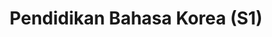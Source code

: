 ---
title: "Pendidikan Bahasa Korea (S1)"
menu:
  - id: "profil"
    label: "Tentang Prodi"
  - id: "akreditasi"
    label: "Akreditasi"
  - id: "kurikulum"
    label: "Kurikulum"
    external: "https://kurikulum.upi.edu/struktur/prodi/C115"
  - id: "dosen"
    label: "Dosen"  
  - id: "struktur-organisasi"
    label: "Struktur Organisasi"
  - id: "fasilitas"
    label: "Fasilitas"
  - id: "kerja-sama"
    label: "Kerja Sama"
  - id: "penelitian"
    label: "Penelitian"  
  - id: "jurnal"
    label: "Jurnal"  
    external: "https://ejournal.upi.edu/index.php/JoKAL/index"
  - id: "pmb"
    label: "PMB / Pendaftaran"
    external: "https://pmb.upi.edu/"
sections:
  profil:
    title: "Tentang Pendidikan Bahasa Korea S1"
    content: |
            <section class="bg-white dark:bg-gray-900 pt-10 md:pt-10 pb-12 md:pb-24 px-0">
            <div class="max-w-6xl mx-auto px-4">
            <h2 class="text-xl font-semibold text-purple-800 dark:text-purple-300 mb-2">Sejarah</h2><br>

            <!-- Timeline sejarah -->
            <div class="relative border-l-2 border-purple-300 dark:border-purple-600 pl-14 space-y-10 mb-6">
            <div class="relative">
              <div class="absolute w-4 h-4 bg-purple-600 rounded-full -left-6 top-1.5"></div>
              <h3 class="text-base font-semibold text-purple-800 dark:text-purple-300">2007 – Kursus Bahasa Korea Dimulai</h3>
              <p class="text-gray-700 dark:text-gray-300 mt-1">Balai Bahasa UPI menyelenggarakan kursus Bahasa Korea pertama kali dan terus berjalan hingga saat ini.</p>
            </div>
            <div class="relative">
              <div class="absolute w-4 h-4 bg-purple-600 rounded-full -left-6 top-1.5"></div>
              <h3 class="text-base font-semibold text-purple-800 dark:text-purple-300">2015 – Prodi Diresmikan</h3>
              <p class="text-gray-700 dark:text-gray-300 mt-1">Berdasarkan SK Rektor UPI Nomor 5181/UN40/HK/2015 tanggal 5 Agustus 2015, Prodi Pendidikan Bahasa Korea resmi dibuka di bawah naungan FPBS UPI.</p>
            </div>
            <div class="relative">
              <div class="absolute w-4 h-4 bg-purple-600 rounded-full -left-6 top-1.5"></div>
              <h3 class="text-base font-semibold text-purple-800 dark:text-purple-300">2015 – Angkatan Pertama</h3>
              <p class="text-gray-700 dark:text-gray-300 mt-1">Sebanyak 53 mahasiswa diterima sebagai angkatan pertama Prodi Pendidikan Bahasa Korea.</p>
            </div>
            <div class="relative">
              <div class="absolute w-4 h-4 bg-purple-600 rounded-full -left-6 top-1.5"></div>
              <h3 class="text-base font-semibold text-purple-800 dark:text-purple-300">2018 – Pengajuan Akreditasi BAN-PT</h3>
              <p class="text-gray-700 dark:text-gray-300 mt-1">Prodi mengajukan akreditasi nasional ke BAN-PT sebagai langkah pengakuan mutu akademik secara formal.</p>
            </div>
            <div class="relative">
              <div class="absolute w-4 h-4 bg-purple-600 rounded-full -left-6 top-1.5"></div>
              <h3 class="text-base font-semibold text-purple-800 dark:text-purple-300">2019 – Peringkat B dari BAN-PT</h3>
              <p class="text-gray-700 dark:text-gray-300 mt-1">Prodi memperoleh peringkat B berdasarkan SK BAN-PT No. 4598/SK/BAN-PT/Akred/S/X/2019.</p>
            </div>
            <div class="relative">
              <div class="absolute w-4 h-4 bg-purple-600 rounded-full -left-6 top-1.5"></div>
              <h3 class="text-base font-semibold text-purple-800 dark:text-purple-300">2024 – Akreditasi Unggul LAMDIK</h3>
              <p class="text-gray-700 dark:text-gray-300 mt-1">Prodi memperoleh akreditasi <strong>Unggul</strong> dari LAMDIK berdasarkan SK No. 845/SK/LAMDIK/Ak/S/VIII/2024.</p>
            </div>
            </div>

                <!-- Keterangan tambahan -->
                <p class="text-gray-700 dark:text-gray-300 mb-6">Sejak awal berdiri, jumlah peminat Program Studi Pendidikan Bahasa Korea terus meningkat, dari 220 orang hingga mencapai 1.859 orang pada tahun 2022, dengan kuota penerimaan mahasiswa baru sebanyak 80 orang setiap tahunnya. Hingga kini, Prodi telah meluluskan sekitar 180 alumni yang tersebar di berbagai sektor pekerjaan, seperti pendidikan, penerjemahan, industri manufaktur, sekretariat, dan lainnya; beberapa di antaranya juga melanjutkan studi magister di universitas ternama di dalam dan luar negeri. Prodi juga aktif menjalin kerja sama dengan berbagai lembaga nasional seperti AJARI, PELBAKORI, APSKI, King Sejong Institute, dan KCCI, serta institusi luar negeri seperti KOICA, Korea Foundation, AKS, Soonchun Hyang University, Sookmyung Women’s University, dan Jeju National University.</p>

                <!-- Visi -->
                <h2 class="text-xl font-semibold text-purple-800 dark:text-purple-300 mb-2">Visi</h2>
                <p class="text-gray-700 dark:text-gray-300 mb-6">Menjadi pelopor program studi pelaksana pendidikan yang unggul di bidang pendidikan bahasa dan kebudayaan Korea dengan sistem manajemen mutu berstandar internasional periode 2021–2025.</p>

                <!-- Misi -->
                <h2 class="text-xl font-semibold text-purple-800 dark:text-purple-300 mb-2">Misi</h2>
                <ol class="list-decimal pl-6 text-gray-700 dark:text-gray-300 mb-6 space-y-2">
                  <li>Menyelenggarakan pendidikan yang berfokus pada ilmu pendidikan bahasa dan kebudayaan Korea dengan sistem manajemen mutu berstandar internasional.</li>
                  <li>Melaksanakan penelitian unggul dalam bidang ilmu pendidikan bahasa dan kebudayaan Korea yang layak publikasi pada jurnal terindeks dan/atau bereputasi.</li>
                  <li>Mengembangkan, menerapkan, dan memanfaatkan ilmu dalam bidang pendidikan bahasa dan kebudayaan Korea melalui pengabdian kepada masyarakat.</li>
                  <li>Meningkatkan pencitraan dan kerja sama dengan berbagai lembaga nasional dan internasional.</li>
                </ol>

                <!-- Tujuan -->
                <h2 class="text-xl font-semibold text-purple-800 dark:text-purple-300 mb-2">Tujuan</h2>
                <ol class="list-decimal pl-6 text-gray-700 dark:text-gray-300 mb-6 space-y-2">
                  <li>Terselenggaranya pendidikan yang berfokus pada ilmu pendidikan bahasa dan kebudayaan Korea dengan sistem manajemen mutu berstandar internasional.</li>
                  <li>Terlaksananya penelitian unggul dalam bidang pendidikan bahasa dan kebudayaan Korea yang layak publikasi pada jurnal terindeks dan/atau bereputasi.</li>
                  <li>Terlaksananya pengembangan dan kebudayaan Korea melalui pengabdian kepada masyarakat.</li>
                  <li>Meningkatnya citra dan kerja sama dengan berbagai lembaga nasional dan internasional.</li>
                </ol>

                <!-- Kompetensi -->
                <h2 class="text-xl font-semibold text-purple-800 dark:text-purple-300 mb-2">Kompetensi Lulusan</h2>
                <ol class="list-decimal pl-6 text-gray-700 dark:text-gray-300 mb-6 space-y-2">
                  <li>Memiliki kecakapan utama sebagai tenaga pendidik di bidang studi bahasa dan budaya Korea.</li>
                  <li>Memiliki kecakapan dalam bidang penulisan, penerjemahan, jurnalistik, kesenian, dan penelitian.</li>
                  <li>Memiliki kecakapan bahasa Korea dalam bidang pariwisata, perkantoran, bisnis, dan iptek.</li>
                </ol>

                <h2 class="text-xl font-semibold text-purple-800 dark:text-purple-300 mb-2">Kontak Prodi</h2>
                <p class="text-gray-700 dark:text-gray-300 mb-6">
                  Program Studi Pendidikan Bahasa Korea<br>
                  Fakultas Pendidikan Bahasa dan Sastra – Universitas Pendidikan Indonesia<br>
                  Jl. Dr. Setiabudhi No. 229, Gedung A FPBS UPI, Lantai 1<br>
                  Kode Pos 40154 Kota Bandung<br>
                  Telepon: 085161480508<br>
                  Email: <a href="mailto:dikkorea@upi.edu" class="text-purple-700 dark:text-purple-300 hover:underline">dikkorea@upi.edu</a><br>
                  Instagram: <a href="https://instagram.com/dikkoreaupi" class="text-purple-700 dark:text-purple-300 hover:underline">@dikkoreaupi</a>
                </p>
              </div>
            </section>
        
      
  akreditasi:
    title: "Akreditasi Pendidikan Bahasa Korea S1"
    content: |
      <section class="bg-white dark:bg-gray-900 pt-10 md:pt-10 px-4">
        <div class="max-w-6xl mx-auto">

          <!-- Toggle Nasional -->
          <details class="mb-6 border border-gray-300 dark:border-gray-700 rounded-lg overflow-hidden">
            <summary class="cursor-pointer px-4 py-3 bg-gray-100 dark:bg-gray-800 text-gray-800 dark:text-white font-medium hover:bg-gray-200 dark:hover:bg-gray-700">
              Akreditasi Nasional (LAMDIK)
            </summary>
            <div class="px-4 py-4 text-gray-700 dark:text-gray-300">
              <p class="mb-4">
                Prodi Pendidikan Bahasa Korea FPBS UPI saat ini terakreditasi <strong>UNGGUL</strong> berdasarkan SK LAMDIK Nomor 845/SK/LAMDIK/Ak/S/VIII/2024. Masa berlaku akreditasi ini dimulai sejak <strong>7 Agustus 2024</strong> hingga <strong>6 Agustus 2029</strong>. Informasi lebih lanjut dapat diakses melalui laman resmi LAMDIK berikut:
                <a href="https://lamdik.or.id" target="_blank" class="text-purple-700 hover:underline">https://lamdik.or.id</a>
              </p>
              <img src="/images/akreditasi/korea/lamdik-korea.webp" alt="Sertifikat Akreditasi LAMDIK" class="w-full rounded-lg">
            </div>
          </details>

          <!-- Toggle Internasional -->
          <details class="border border-gray-300 dark:border-gray-700 rounded-lg overflow-hidden">
            <summary class="cursor-pointer px-4 py-3 bg-gray-100 dark:bg-gray-800 text-gray-800 dark:text-white font-medium hover:bg-gray-200 dark:hover:bg-gray-700">
              Akreditasi Internasional (ACQUIN)
            </summary>
            <div class="px-4 py-4 text-gray-700 dark:text-gray-300">
              <p class="mb-4">
                Secara internasional, Prodi Pendidikan Bahasa Korea FPBS UPI telah mendapatkan akreditasi dari <strong>ACQUIN (Accreditation, Certification and Quality Assurance Institute)</strong>, lembaga akreditasi pendidikan tinggi dari Jerman. Akreditasi ini berlaku hingga <strong>30 September 2030</strong> berdasarkan sertifikat yang diterbitkan di Bayreuth pada <strong>10 Maret 2025</strong>.
              </p>
              <img src="/images/akreditasi/korea/acquin-korea.webp" alt="Sertifikat Akreditasi ACQUIN" class="w-full rounded-lg">
            </div>
          </details>

        </div>
      </section>


  fasilitas:
    title: "Fasilitas"
    content: |

      <!-- Section Fasilitas -->
      <section class="bg-white dark:bg-gray-900 pt-10 md:pt-10 px-4">
        <div class="max-w-6xl mx-auto">

          <!-- Fasilitas FPBS -->
          <details open class="mb-6 border border-gray-300 dark:border-gray-700 rounded-lg overflow-hidden">
            <summary class="bg-gray-100 dark:bg-gray-800 px-4 py-3 cursor-pointer font-semibold text-gray-800 dark:text-white">
              Fasilitas di FPBS UPI
            </summary>
            <div class="px-4 py-4 text-gray-800 dark:text-gray-300">
              <p class="mb-4">
                Daftar lengkap fasilitas khusus di lingkungan Fakultas Pendidikan Bahasa dan Sastra (FPBS) UPI tersedia melalui tautan berikut.
              </p>
              <a href="/profil/fasilitas.html" class="inline-block bg-purple-700 hover:bg-purple-800 text-white px-5 py-2 rounded-lg transition" target="_blank">
                Lihat Fasilitas FPBS
              </a>
            </div>
          </details>

          <!-- Fasilitas UPI -->
          <details class="border border-gray-300 dark:border-gray-700 rounded-lg overflow-hidden">
            <summary class="bg-gray-100 dark:bg-gray-800 px-4 py-3 cursor-pointer font-semibold text-gray-800 dark:text-white">
              Fasilitas Umum di UPI
            </summary>
            <div class="px-4 py-4 text-gray-800 dark:text-gray-300">
              <p class="mb-4">
                Selain di fakultas, UPI juga menyediakan berbagai fasilitas penunjang umum untuk sivitas akademika secara keseluruhan.
              </p>
              <a href="https://www.upi.edu/pendidikan/fasilitas" class="inline-block bg-purple-700 hover:bg-purple-800 text-white px-5 py-2 rounded-lg transition" target="_blank">
                Lihat Fasilitas UPI
              </a>
            </div>
          </details>
        </div>
      </section>      

  struktur-organisasi:
    title: "Struktur Organisasi"
    content: |
      <section class="bg-white dark:bg-gray-900 pt-10 md:pt-10 px-0">
      <div class="bg-gray-100 dark:bg-gray-800 p-4 rounded-xl overflow-x-auto">
        <div id="svg-tree" style="min-width: 1000px; height: 100%;"></div>
      </div>
        </section>
        <script>
          document.addEventListener('DOMContentLoaded', () => {
            const withDomain = (path) => {
              const baseUrl = window.location.origin;
              return path.startsWith("http") ? path : baseUrl + path;
            };

            const data = {
              id: "ketua",
              data: {
                imageURL: withDomain("/images/dosen/korea/didin.webp"),
                name: "Didin Samsudin, S.E., M.M., CHCM., CIT.",
                title: "Ketua Prodi <br> Publikasi IJE & JOKAL"
              },
              children: [
                {
                  id: "gkm",
                  data: {
                    imageURL: withDomain("/images/dosen/korea/arif.webp"),
                    name: "Arif Husein Lubis, S.Pd., M.Pd.",
                    title: "Gugus Kendali Mutu"
                  }
                },
                {
                  id: "tpk",
                  data: {
                    imageURL: withDomain("/images/dosen/korea/risa.webp"),
                    name: "Risa Triarisanti, S.Pd., M.Pd.",
                    title: "Tim Penyusun Kurikulum"
                  }
                },
                {
                  id: "dpk",
                  data: {
                    imageURL: withDomain("/images/dosen/korea/ashanti.webp"),
                    name: "Ashanti Widyana, S.Hum., M.A.",
                    title: "Dosen Pembimbing Kemahasiswaan"
                  }
                },
                {
                  id: "media",
                  data: {
                    imageURL: withDomain("/images/dosen/korea/jayanti.webp"),
                    name: "Jayanti Megasari, S.S., M.A.",
                    title: "Pengelola Website & Media Sosial"
                  }
                },
                {
                  id: "skm",
                  data: {
                    imageURL: withDomain("/images/dosen/korea/vela.webp"),
                    name: "Velayeti Nurfitriana Ansas, S.Pd., M.Pd.",
                    title: "Anggota SKM"
                  }
                },
                {
                  id: "staf",
                  data: {
                    imageURL: withDomain("/images/staf/asep.webp"),
                    name: "Asep Ahmad Suja’i, M.Pd.",
                    title: "Staf Prodi"
                  }
                }
              ]
            };

            const container = document.getElementById('svg-tree');
            setTimeout(() => {
              const tree = new ApexTree(container, {
                contentKey: "data",
                width: container.clientWidth || 1000,
                nodeWidth: 240,
                nodeHeight: 120,
                direction: "top",
                childrenSpacing: 50,
                siblingSpacing: 30,
                fontColor: "#fff",
                borderColor: "transparent",
                canvasStyle: document.documentElement.classList.contains('dark')
                  ? "background: #1f2937;"
                  : "background: #f6f6f6;",
                enableToolbar: true,
                nodeTemplate: (content) => `
                  <div style='display: flex; align-items: center; justify-content: space-between; padding: 10px; height: 100%; box-sizing: border-box; background-color: #4f46e5; border-left: 8px solid #8b5cf6;'>
                    <div style='flex-grow: 1; padding-right: 10px; text-align: left; font-family: Arial;'>
                      <div style="font-weight: bold; font-size: 14px; color: white;">${content.name}</div>
                      <div style="font-size: 12px; color: white;">${content.title}</div>
                    </div>
                    <img src='${content.imageURL}' alt='' style='width: 50px; height: 50px; border-radius: 50%; object-fit: cover;'/>
                  </div>
                `
              });
              tree.render(data);
            }, 100);

            new MutationObserver(() => {
              container.style.background = document.documentElement.classList.contains('dark')
                ? '#1f2937'
                : '#f6f6f6';
            }).observe(document.documentElement, { attributes: true, attributeFilter: ['class'] });
          });
        </script>


        <div class="max-w-6xl mx-auto px-4 pt-18">
        <h2 class="text-xl font-semibold text-purple-800 dark:text-purple-300 mb-6">Detail Personalia Struktur Organisasi</h2>
        <div class="grid grid-cols-1 sm:grid-cols-2 md:grid-cols-3 gap-6">

          <!-- 1 -->
          <div class="bg-white dark:bg-gray-800 rounded-lg shadow p-4 text-center">
            <img src="/images/dosen/korea/didin.webp" alt="Didin Samsudin" class="mx-auto w-24 h-24 object-cover rounded-full mb-3">
            <h3 class="font-semibold text-lg text-gray-900 dark:text-white">Didin Samsudin, S.E., M.M., CHCM., CIT.</h3>
            <p class="text-sm text-gray-600 dark:text-gray-300">Ketua Prodi <br>Publikasi IJE & JOKAL</p>
            <p class="text-xs text-gray-500 dark:text-gray-400 mt-1"><i class="fas fa-envelope mr-1"></i> didinsamsudin@upi.edu</p>
          </div>

          <!-- 2 -->
          <div class="bg-white dark:bg-gray-800 rounded-lg shadow p-4 text-center">
            <img src="/images/dosen/korea/arif.webp" alt="Arif Husein" class="mx-auto w-24 h-24 object-cover rounded-full mb-3">
            <h3 class="font-semibold text-lg text-gray-900 dark:text-white">Arif Husein Lubis, S.Pd., M.Pd.</h3>
            <p class="text-sm text-gray-600 dark:text-gray-300">Ketua Gugus Kendali Mutu (GKM)</p>
            <p class="text-xs text-gray-500 dark:text-gray-400 mt-1"><i class="fas fa-envelope mr-1"></i> lubis_ah@upi.edu</p>
          </div>

          <!-- 3 -->
          <div class="bg-white dark:bg-gray-800 rounded-lg shadow p-4 text-center">
            <img src="/images/dosen/korea/risa.webp" alt="Risa Triarisanti" class="mx-auto w-24 h-24 object-cover rounded-full mb-3">
            <h3 class="font-semibold text-lg text-gray-900 dark:text-white">Risa Triarisanti, S.Pd., M.Pd.</h3>
            <p class="text-sm text-gray-600 dark:text-gray-300">Ketua Tim Pengembang Kurikulum</p>
            <p class="text-xs text-gray-500 dark:text-gray-400 mt-1"><i class="fas fa-envelope mr-1"></i> risatriarisanti@upi.edu</p>
          </div>

          <!-- 4 -->
          <div class="bg-white dark:bg-gray-800 rounded-lg shadow p-4 text-center">
            <img src="/images/dosen/korea/ashanti.webp" alt="Ashanti Widyana" class="mx-auto w-24 h-24 object-cover rounded-full mb-3">
            <h3 class="font-semibold text-lg text-gray-900 dark:text-white">Ashanti Widyana, S.Hum., M.A.</h3>
            <p class="text-sm text-gray-600 dark:text-gray-300">Dosen Pembimbing Kemahasiswaan</p>
            <p class="text-xs text-gray-500 dark:text-gray-400 mt-1"><i class="fas fa-envelope mr-1"></i> ashantiwdn@upi.edu</p>
          </div>

          <!-- 5 -->
          <div class="bg-white dark:bg-gray-800 rounded-lg shadow p-4 text-center">
            <img src="/images/dosen/korea/jayanti.webp" alt="Jayanti Megasari" class="mx-auto w-24 h-24 object-cover rounded-full mb-3">
            <h3 class="font-semibold text-lg text-gray-900 dark:text-white">Jayanti Megasari, S.S., M.A.</h3>
            <p class="text-sm text-gray-600 dark:text-gray-300">Pengelola Website dan Media Sosial</p>
            <p class="text-xs text-gray-500 dark:text-gray-400 mt-1"><i class="fas fa-envelope mr-1"></i> jayanti_megasari@upi.edu</p>
          </div>

          <!-- 6 -->
          <div class="bg-white dark:bg-gray-800 rounded-lg shadow p-4 text-center">
            <img src="/images/dosen/korea/vela.webp" alt="Velayeti Nurfitriana Ansas" class="mx-auto w-24 h-24 object-cover rounded-full mb-3">
            <h3 class="font-semibold text-lg text-gray-900 dark:text-white">Velayeti Nurfitriana Ansas, S.Pd., M.Pd.</h3>
            <p class="text-sm text-gray-600 dark:text-gray-300">Anggota SKM</p>
            <p class="text-xs text-gray-500 dark:text-gray-400 mt-1"><i class="fas fa-envelope mr-1"></i> velaansas@upi.edu</p>
          </div>

          <!-- 7 -->
          <div class="bg-white dark:bg-gray-800 rounded-lg shadow p-4 text-center">
            <img src="/images/staf/asep.webp" alt="Asep Ahmad Suja’i" class="mx-auto w-24 h-24 object-cover rounded-full mb-3">
            <h3 class="font-semibold text-lg text-gray-900 dark:text-white">Asep Ahmad Suja’i, M.Pd.</h3>
            <p class="text-sm text-gray-600 dark:text-gray-300">Staf Program Studi</p>
            <p class="text-xs text-gray-500 dark:text-gray-400 mt-1"><i class="fas fa-envelope mr-1"></i> asep@upi.edu</p>
          </div>

        </div>
      </div>

  dosen:
    title: "Dosen Pendidikan Bahasa Korea S1"
    content: |
      <section class="bg-white dark:bg-gray-900 pt-10 md:pt-10 pb-12 md:pb-24 px-0">
        <div class="max-w-6xl mx-auto text-center">
          <div class="dosen-gallery grid grid-cols-2 sm:grid-cols-4 gap-4">

            <div class="bg-white dark:bg-gray-800 rounded-lg shadow hover:shadow-2xl transition-shadow duration-300 ease-in-out text-center pb-4 px-2">
              <a href="/images/dosen/korea/didin.webp" class="zoomable" data-pswp-width="800" data-pswp-height="1067">
                <img src="/images/dosen/korea/didin.webp" alt="Didin" class="w-full aspect-[3/4] object-cover object-top rounded-t-lg mb-2">
              </a>
              <h3 class="text-base font-semibold text-gray-900 dark:text-white mb-1">Didin Samsudin, S.E., M.M., CHCM., CIT.</h3>
              <p class="text-xs text-gray-500 dark:text-gray-400 mb-1">Jabatan Fungsional:</p>
              <p class="text-[#422367] dark:text-purple-300 font-medium mb-1">Lektor</p>
              <p class="text-xs text-gray-500 dark:text-gray-400 mb-2"><i class="fas fa-envelope mr-1"></i> didinsamsudin@upi.edu</p>
              <div class="flex justify-center gap-4 text-sm">
                <a href="https://scholar.google.co.id/citations?hl=id&user=521Yj7MAAAAJ" target="_blank" class="text-gray-600 dark:text-gray-300 hover:text-purple-600"><i class="fab fa-google"></i> Scholar</a>
                <a href="https://sinta.kemdikbud.go.id/authors/profile/6102061" target="_blank" class="text-gray-600 dark:text-gray-300 hover:text-purple-600"><i class="fas fa-graduation-cap"></i> SINTA</a>
              </div>
            </div>

            <div class="bg-white dark:bg-gray-800 rounded-lg shadow hover:shadow-2xl transition-shadow duration-300 ease-in-out text-center pb-4 px-2">
              <a href="/images/dosen/korea/risa.webp" class="zoomable" data-pswp-width="800" data-pswp-height="1067">
                <img src="/images/dosen/korea/risa.webp" alt="Risa" class="w-full aspect-[3/4] object-cover object-top rounded-t-lg mb-2">
              </a>
              <h3 class="text-base font-semibold text-gray-900 dark:text-white mb-1">Risa Triarisanti, M.Pd.</h3>
              <p class="text-xs text-gray-500 dark:text-gray-400 mb-1">Jabatan Fungsional:</p>
              <p class="text-[#422367] dark:text-purple-300 font-medium mb-1">Lektor</p>
              <p class="text-xs text-gray-500 dark:text-gray-400 mb-2"><i class="fas fa-envelope mr-1"></i> risatriarisanti@upi.edu</p>
              <div class="flex justify-center gap-4 text-sm">
                <a href="https://scholar.google.co.id/citations?hl=id&user=6euAfHoAAAAJ" target="_blank" class="text-gray-600 dark:text-gray-300 hover:text-purple-600"><i class="fab fa-google"></i> Scholar</a>
                <a href="https://sinta.kemdikbud.go.id/authors/profile/6102047" target="_blank" class="text-gray-600 dark:text-gray-300 hover:text-purple-600"><i class="fas fa-graduation-cap"></i> SINTA</a>
              </div>
            </div>

            <div class="bg-white dark:bg-gray-800 rounded-lg shadow hover:shadow-2xl transition-shadow duration-300 ease-in-out text-center pb-4 px-2">
              <a href="/images/dosen/korea/vela.webp" class="zoomable" data-pswp-width="800" data-pswp-height="1067">
                <img src="/images/dosen/korea/vela.webp" alt="Vela" class="w-full aspect-[3/4] object-cover object-top rounded-t-lg mb-2">
              </a>
              <h3 class="text-base font-semibold text-gray-900 dark:text-white mb-1">Velayeti Nurfitriana Ansas, M.Pd.</h3>
              <p class="text-xs text-gray-500 dark:text-gray-400 mb-1">Jabatan Fungsional:</p>
              <p class="text-[#422367] dark:text-purple-300 font-medium mb-1">Lektor</p>
              <p class="text-xs text-gray-500 dark:text-gray-400 mb-2"><i class="fas fa-envelope mr-1"></i> velaansas@upi.edu</p>
              <div class="flex justify-center gap-4 text-sm">
                <a href="https://scholar.google.co.id/citations?hl=id&user=6wVyIQcAAAAJ" target="_blank" class="text-gray-600 dark:text-gray-300 hover:text-purple-600"><i class="fab fa-google"></i> Scholar</a>
                <a href="https://sinta.kemdikbud.go.id/authors/profile/6100520" target="_blank" class="text-gray-600 dark:text-gray-300 hover:text-purple-600"><i class="fas fa-graduation-cap"></i> SINTA</a>
              </div>
            </div>

            <div class="bg-white dark:bg-gray-800 rounded-lg shadow hover:shadow-2xl transition-shadow duration-300 ease-in-out text-center pb-4 px-2">
              <a href="/images/dosen/korea/asma.webp" class="zoomable" data-pswp-width="800" data-pswp-height="1067">
                <img src="/images/dosen/korea/asma.webp" alt="Asma" class="w-full aspect-[3/4] object-cover object-top rounded-t-lg mb-2">
              </a>
              <h3 class="text-base font-semibold text-gray-900 dark:text-white mb-1">Asma Azizah, S.S., M.A.</h3>
              <p class="text-xs text-gray-500 dark:text-gray-400 mb-1">Jabatan Fungsional:</p>
              <p class="text-[#422367] dark:text-purple-300 font-medium mb-1">Lektor</p>
              <p class="text-xs text-gray-500 dark:text-gray-400 mb-2"><i class="fas fa-envelope mr-1"></i> asma.azizah@upi.edu</p>
              <div class="flex justify-center gap-4 text-sm">
                <a href="https://scholar.google.co.id/citations?hl=id&user=uO0HZFYAAAAJ" target="_blank" class="text-gray-600 dark:text-gray-300 hover:text-purple-600"><i class="fab fa-google"></i> Scholar</a>
                <a href="https://sinta.kemdikbud.go.id/authors/profile/6705531" target="_blank" class="text-gray-600 dark:text-gray-300 hover:text-purple-600"><i class="fas fa-graduation-cap"></i> SINTA</a>
              </div>
            </div>

            <div class="bg-white dark:bg-gray-800 rounded-lg shadow hover:shadow-2xl transition-shadow duration-300 ease-in-out text-center pb-4 px-2">
              <a href="/images/dosen/korea/jayanti.webp" class="zoomable" data-pswp-width="800" data-pswp-height="1067">
                <img src="/images/dosen/korea/jayanti.webp" alt="Jayanti" class="w-full aspect-[3/4] object-cover object-top rounded-t-lg mb-2">
              </a>
              <h3 class="text-base font-semibold text-gray-900 dark:text-white mb-1">Jayanti Megasari, S.S., M.A.</h3>
              <p class="text-xs text-gray-500 dark:text-gray-400 mb-1">Jabatan Fungsional:</p>
              <p class="text-[#422367] dark:text-purple-300 font-medium mb-1">Lektor</p>
              <p class="text-xs text-gray-500 dark:text-gray-400 mb-2"><i class="fas fa-envelope mr-1"></i> jayanti_megasari@upi.edu</p>
              <div class="flex justify-center gap-4 text-sm">
                <a href="https://scholar.google.co.id/citations?hl=id&user=gYTPoQIAAAAJ" target="_blank" class="text-gray-600 dark:text-gray-300 hover:text-purple-600"><i class="fab fa-google"></i> Scholar</a>
                <a href="https://sinta.kemdikbud.go.id/authors/profile/6745831" target="_blank" class="text-gray-600 dark:text-gray-300 hover:text-purple-600"><i class="fas fa-graduation-cap"></i> SINTA</a>
              </div>
            </div>
            <div class="bg-white dark:bg-gray-800 rounded-lg shadow hover:shadow-2xl transition-shadow duration-300 ease-in-out text-center pb-4 px-2">
              <a href="/images/dosen/korea/ashanti.webp" class="zoomable" data-pswp-width="800" data-pswp-height="1067">
                <img src="/images/dosen/korea/ashanti.webp" alt="Ashanti" class="w-full aspect-[3/4] object-cover object-top rounded-t-lg mb-2">
              </a>
              <h3 class="text-base font-semibold text-gray-900 dark:text-white mb-1">Ashanti Widyana, S.Hum., M.A.</h3>
              <p class="text-xs text-gray-500 dark:text-gray-400 mb-1">Jabatan Fungsional:</p>
              <p class="text-[#422367] dark:text-purple-300 font-medium mb-1">Lektor</p>
              <p class="text-xs text-gray-500 dark:text-gray-400 mb-2"><i class="fas fa-envelope mr-1"></i> ashantiwdn@upi.edu</p>
              <div class="flex justify-center gap-4 text-sm">
                <a href="https://scholar.google.co.id/citations?hl=id&user=nyuo3qwAAAAJ" target="_blank" class="text-gray-600 dark:text-gray-300 hover:text-purple-600"><i class="fab fa-google"></i> Scholar</a>
                <a href="https://sinta.kemdikbud.go.id/authors/profile/6745826" target="_blank" class="text-gray-600 dark:text-gray-300 hover:text-purple-600"><i class="fas fa-graduation-cap"></i> SINTA</a>
              </div>
            </div>

            <div class="bg-white dark:bg-gray-800 rounded-lg shadow hover:shadow-2xl transition-shadow duration-300 ease-in-out text-center pb-4 px-2">
              <a href="/images/dosen/korea/arif.webp" class="zoomable" data-pswp-width="800" data-pswp-height="1067">
                <img src="/images/dosen/korea/arif.webp" alt="Arif" class="w-full aspect-[3/4] object-cover object-top rounded-t-lg mb-2">
              </a>
              <h3 class="text-base font-semibold text-gray-900 dark:text-white mb-1">Arif Husein Lubis, M.Pd.</h3>
              <p class="text-xs text-gray-500 dark:text-gray-400 mb-1">Jabatan Fungsional:</p>
              <p class="text-[#422367] dark:text-purple-300 font-medium mb-1">Lektor</p>
              <p class="text-xs text-gray-500 dark:text-gray-400 mb-2"><i class="fas fa-envelope mr-1"></i> lubis_ah@upi.edu</p>
              <div class="flex justify-center gap-4 text-sm">
                <a href="https://scholar.google.co.id/citations?hl=id&user=YmipZ9oAAAAJ" target="_blank" class="text-gray-600 dark:text-gray-300 hover:text-purple-600"><i class="fab fa-google"></i> Scholar</a>
                <a href="https://sinta.kemdikbud.go.id/authors/profile/6755247" target="_blank" class="text-gray-600 dark:text-gray-300 hover:text-purple-600"><i class="fas fa-graduation-cap"></i> SINTA</a>
              </div>
            </div>

            <div class="bg-white dark:bg-gray-800 rounded-lg shadow hover:shadow-2xl transition-shadow duration-300 ease-in-out text-center pb-4 px-2">
              <a href="/images/dosen/korea/leejongho.webp" class="zoomable" data-pswp-width="800" data-pswp-height="1067">
                <img src="/images/dosen/korea/leejongho.webp" alt="Lee Jong Ho" class="w-full aspect-[3/4] object-cover object-top rounded-t-lg mb-2">
              </a>
              <h3 class="text-base font-semibold text-gray-900 dark:text-white mb-1">Lee Jong Ho, M.A., Ph.D.</h3>
              <p class="text-xs text-gray-500 dark:text-gray-400 mb-1">Jabatan Fungsional:</p>
              <p class="text-[#422367] dark:text-purple-300 font-medium mb-2">Dosen Asing</p>
            </div>

            <div class="bg-white dark:bg-gray-800 rounded-lg shadow hover:shadow-2xl transition-shadow duration-300 ease-in-out text-center pb-4 px-2">
              <a href="/images/dosen/korea/chanmi.webp" class="zoomable" data-pswp-width="800" data-pswp-height="1067">
                <img src="/images/dosen/korea/chanmi.webp" alt="Chanmi" class="w-full aspect-[3/4] object-cover object-top rounded-t-lg mb-2">
              </a>
              <h3 class="text-base font-semibold text-gray-900 dark:text-white mb-1">Shin Chanmi, B.A., M.Pd.</h3>
              <p class="text-xs text-gray-500 dark:text-gray-400 mb-1">Jabatan Fungsional:</p>
              <p class="text-[#422367] dark:text-purple-300 font-medium mb-2">Dosen Asing</p>
            </div>

            <div class="bg-white dark:bg-gray-800 rounded-lg shadow hover:shadow-2xl transition-shadow duration-300 ease-in-out text-center pb-4 px-2">
              <a href="/images/dosen/korea/seunghoon.webp" class="zoomable" data-pswp-width="800" data-pswp-height="1067">
                <img src="/images/dosen/korea/seunghoon.webp" alt="Lee Seung Hoon" class="w-full aspect-[3/4] object-cover object-top rounded-t-lg mb-2">
              </a>
              <h3 class="text-base font-semibold text-gray-900 dark:text-white mb-1">Dr. Lee Seung Hoon, M.A.</h3>
              <p class="text-xs text-gray-500 dark:text-gray-400 mb-1">Jabatan Fungsional:</p>
              <p class="text-[#422367] dark:text-purple-300 font-medium mb-2">Dosen Asing</p>
            </div>

            <div class="bg-white dark:bg-gray-800 rounded-lg shadow hover:shadow-2xl transition-shadow duration-300 ease-in-out text-center pb-4 px-2">
              <a href="/images/dosen/korea/jihye.webp" class="zoomable" data-pswp-width="800" data-pswp-height="1067">
                <img src="/images/dosen/korea/jihye.webp" alt="Ji Hye" class="w-full aspect-[3/4] object-cover object-top rounded-t-lg mb-2">
              </a>
              <h3 class="text-base font-semibold text-gray-900 dark:text-white mb-1">Choi Ji Hye, B.A., M.Ed.</h3>
              <p class="text-xs text-gray-500 dark:text-gray-400 mb-1">Jabatan Fungsional:</p>
              <p class="text-[#422367] dark:text-purple-300 font-medium mb-2">Dosen Asing</p>
            </div>

          </div>
        </div>
      </section>


  penelitian:
    title: "Penelitian & Pengabdian Masyarakat"
    content: |
        <section class="bg-white dark:bg-gray-900 pt-10 md:pt-10 pb-12 md:pb-24 px-0">
          <div class="max-w-6xl mx-auto">

            <!-- Penelitian 2024 -->
            <details class="mb-6 border border-gray-300 dark:border-gray-700 rounded-lg overflow-hidden">
              <summary class="cursor-pointer px-4 py-3 bg-gray-100 dark:bg-gray-800 text-gray-800 dark:text-white font-medium hover:bg-gray-200 dark:hover:bg-gray-700">
                Penelitian Dosen Tahun 2024
              </summary>
              <div class="px-4 py-4 bg-white dark:bg-gray-900 text-sm text-gray-700 dark:text-gray-300 space-y-6">
                <div>
                  <p class="font-semibold text-purple-800 dark:text-purple-300">
                    1. Representasi Ideologi melalui Analisis Wacana Kritis dalam Buku Teks Bahasa Korea
                  </p>
                  <p><strong>Ketua:</strong> Risa Triarisanti, S.Pd., M.Pd.</p>
                  <p><strong>Anggota:</strong> Velayeti Nurfitriana Ansas, Asma Azizah, Jayanti Megasari</p>
                  <p><strong>Sumber Pendanaan:</strong> FPBS UPI</p>
                </div>

                <div>
                  <p class="font-semibold text-purple-800 dark:text-purple-300">
                    2. Technological Pedagogical and Content Knowledge (TPACK) Pengajar Bahasa Korea
                  </p>
                  <p><strong>Ketua:</strong> Didin Samsudin, S.E., M.M., CHCM., CIT.</p>
                  <p><strong>Anggota:</strong> Arif Husein Lubis, Ashanti Widyana, Meutia Khaliya</p>
                  <p><strong>Sumber Pendanaan:</strong> FPBS UPI</p>
                </div>
              </div>
            </details>

            <!-- Pengabdian 2024 -->
            <details class="mb-6 border border-gray-300 dark:border-gray-700 rounded-lg overflow-hidden">
              <summary class="cursor-pointer px-4 py-3 bg-gray-100 dark:bg-gray-800 text-gray-800 dark:text-white font-medium hover:bg-gray-200 dark:hover:bg-gray-700">
                Pengabdian Kepada Masyarakat Tahun 2024
              </summary>
              <div class="px-4 py-4 bg-white dark:bg-gray-900 text-sm text-gray-700 dark:text-gray-300 space-y-6">
                <div>
                  <p class="font-semibold text-purple-800 dark:text-purple-300">
                    1. Pembekalan Bahasa Korea Dasar Bidang Pariwisata di Denpasar, Bali
                  </p>
                  <p><strong>Ketua:</strong> Ashanti Widyana, S.Hum., M.A.</p>
                  <p><strong>Anggota:</strong> Didin Samsudin, Asma Azizah, Jayanti Megasari, Teja Mustika</p>
                  <p><strong>Sumber Pendanaan:</strong> FPBS UPI</p>
                </div>

                <div>
                  <p class="font-semibold text-purple-800 dark:text-purple-300">
                    2. Keterampilan Public Speaking Berbasis Multimodal untuk Siswa SMK Jasa Boga
                  </p>
                  <p><strong>Ketua:</strong> Arif Husein Lubis, S.Pd., M.Pd.</p>
                  <p><strong>Anggota:</strong> Risa Triarisanti, Velayeti Nurfitriana Ansas, Ari Arifin Danuwijaya, Meutia Khaliya</p>
                  <p><strong>Sumber Pendanaan:</strong> FPBS UPI</p>
                </div>
              </div>
            </details>

            <!-- Penelitian 2025 -->
            <details class="mb-6 border border-gray-300 dark:border-gray-700 rounded-lg overflow-hidden">
              <summary class="cursor-pointer px-4 py-3 bg-gray-100 dark:bg-gray-800 text-gray-800 dark:text-white font-medium hover:bg-gray-200 dark:hover:bg-gray-700">
                Penelitian Dosen Tahun 2025
              </summary>
              <div class="px-4 py-4 bg-white dark:bg-gray-900 text-sm text-gray-700 dark:text-gray-300 space-y-6">
                <div>
                  <p class="font-semibold text-purple-800 dark:text-purple-300">
                    1. Pembedahan Pola Retorika Digital Storytelling Lintas Bahasa
                  </p>
                  <p><strong>Ketua:</strong> Velayeti Nurfitriana Ansas, S.Pd., M.Pd.</p>
                  <p><strong>Anggota:</strong> Risa Triarisanti, Arif Husein Lubis</p>
                  <p><strong>Sumber Pendanaan:</strong> FPBS UPI</p>
                </div>

                <div>
                  <p class="font-semibold text-purple-800 dark:text-purple-300">
                    2. Eksplorasi Retorika Esai Personal Statement Berbasis GenAI
                  </p>
                  <p><strong>Ketua:</strong> Arif Husein Lubis, S.Pd., M.Pd.</p>
                  <p><strong>Anggota:</strong> Velayeti Nurfitriana Ansas, Dr. Ruswan Dallyono</p>
                  <p><strong>Sumber Pendanaan:</strong> LPPM UPI</p>
                </div>

                <div>
                  <p class="font-semibold text-purple-800 dark:text-purple-300">
                    3. Subordinasi Perempuan dalam Peribahasa Korea
                  </p>
                  <p><strong>Ketua:</strong> Ashanti Widyana, S.Hum., M.A.</p>
                  <p><strong>Anggota:</strong> Didin Samsudin, Asma Azizah, Jayanti Megasari</p>
                  <p><strong>Sumber Pendanaan:</strong> FPBS UPI</p>
                </div>

                <div>
                  <p class="font-semibold text-purple-800 dark:text-purple-300">
                    4. Literasi Kritis Berbasis Cerita & Penilaian Web untuk Guru SD
                  </p>
                  <p><strong>Ketua:</strong> Didin Samsudin, S.E., M.M., CHCM., CIT.</p>
                  <p><strong>Anggota:</strong> Risa Triarisanti</p>
                  <p><strong>Sumber Pendanaan:</strong> FPBS UPI</p>
                </div>
              </div>
            </details>

            <!-- Pengabdian 2025 -->
            <details class="border border-gray-300 dark:border-gray-700 rounded-lg overflow-hidden">
              <summary class="cursor-pointer px-4 py-3 bg-gray-100 dark:bg-gray-800 text-gray-800 dark:text-white font-medium hover:bg-gray-200 dark:hover:bg-gray-700">
                Pengabdian Kepada Masyarakat Tahun 2025
              </summary>
              <div class="px-4 py-4 bg-white dark:bg-gray-900 text-sm text-gray-700 dark:text-gray-300 space-y-6">
                <div>
                  <p class="font-semibold text-purple-800 dark:text-purple-300">
                    1. Pelatihan Prompt-Based AI use untuk Peneliti Pemula
                  </p>
                  <p><strong>Ketua:</strong> Jayanti Megasari, S.S., M.A.</p>
                  <p><strong>Anggota:</strong> Didin Samsudin, Asma Azizah</p>
                  <p><strong>Sumber Pendanaan:</strong> FPBS UPI</p>
                </div>

                <div>
                  <p class="font-semibold text-purple-800 dark:text-purple-300">
                    2. Pelatihan AI Prompt untuk Penulisan Penelitian di FKIP UAD
                  </p>
                  <p><strong>Ketua:</strong> Risa Triarisanti, S.Pd., M.Pd.</p>
                  <p><strong>Anggota:</strong> Arif Husein Lubis</p>
                  <p><strong>Sumber Pendanaan:</strong> FPBS UPI</p>
                </div>
              </div>
            </details>

          </div>
        </section>


  kerja-sama:
    title: "Kerja Sama Program Studi"
    content: |
      <section id="kerja-sama" class="bg-white dark:bg-gray-900 pt-10 md:pt-10 pb-12 md:pb-24 px-0">
        <div class="max-w-6xl mx-auto">
          <h2 class="text-2xl font-semibold text-purple-800 dark:text-purple-300 mb-4">
            Data Kerja Sama
          </h2>

          <!-- Kategori Tabs -->
          <div id="kategoriTabs" class="flex flex-wrap gap-2 mb-6">
            <button data-kategori="" class="tab-btn active px-4 py-2 bg-purple-100 dark:bg-purple-900 text-purple-800 dark:text-purple-200 rounded hover:bg-purple-200 dark:hover:bg-purple-800">Semua</button>
            <button data-kategori="Pendidikan" class="tab-btn px-4 py-2 bg-purple-100 dark:bg-purple-900 text-purple-800 dark:text-purple-200 rounded hover:bg-purple-200 dark:hover:bg-purple-800">Pendidikan</button>
            <button data-kategori="Penelitian" class="tab-btn px-4 py-2 bg-purple-100 dark:bg-purple-900 text-purple-800 dark:text-purple-200 rounded hover:bg-purple-200 dark:hover:bg-purple-800">Penelitian</button>
            <button data-kategori="PKM" class="tab-btn px-4 py-2 bg-purple-100 dark:bg-purple-900 text-purple-800 dark:text-purple-200 rounded hover:bg-purple-200 dark:hover:bg-purple-800">PKM</button>
            <button data-kategori="Pengembangan" class="tab-btn px-4 py-2 bg-purple-100 dark:bg-purple-900 text-purple-800 dark:text-purple-200 rounded hover:bg-purple-200 dark:hover:bg-purple-800">Pengembangan</button>
          </div>

          <!-- Search -->
          <div class="flex flex-col sm:flex-row sm:items-center sm:justify-between mb-6 space-y-4 sm:space-y-0">
            <input id="searchInput" type="text" placeholder="Cari nama / tingkat..." class="w-full sm:w-1/3 px-4 py-2 border border-gray-300 rounded-lg focus:outline-none focus:ring-2 focus:ring-purple-500" />
          </div>

          <!-- Pagination Atas -->
          <div id="paginationTop" class="mb-4 flex flex-wrap gap-2 justify-end text-sm"></div>

          <!-- Table -->
          <div class="overflow-x-auto">
            <table class="w-full table-auto border-collapse">
              <thead class="bg-gray-100 dark:bg-gray-800">
                <tr>
                  <th class="px-4 py-2 text-left text-sm font-medium text-gray-700 dark:text-gray-300">Nama Lembaga</th>
                  <th class="px-4 py-2 text-left text-sm font-medium text-gray-700 dark:text-gray-300">Tingkat</th>
                  <th class="px-4 py-2 text-left text-sm font-medium text-gray-700 dark:text-gray-300">Judul & Ruang Lingkup</th>
                  <th class="px-4 py-2 text-left text-sm font-medium text-gray-700 dark:text-gray-300">Manfaat / Output</th>
                  <th class="px-4 py-2 text-left text-sm font-medium text-gray-700 dark:text-gray-300">Durasi</th>
                  <th class="px-4 py-2 text-left text-sm font-medium text-gray-700 dark:text-gray-300">Bukti / Tautan</th>
                </tr>
              </thead>
              <tbody id="partnersTableBody" class="bg-white dark:bg-gray-900 divide-y divide-gray-200 dark:divide-gray-700"></tbody>
            </table>
          </div>

          <!-- Pagination Bawah -->
          <div id="paginationBottom" class="mt-4 flex flex-wrap gap-2 justify-end text-sm"></div>
        </div>
      </section>

      <script is:inline>
        const tableBody = document.getElementById("partnersTableBody");
        const searchInput = document.getElementById("searchInput");
        const kategoriTabs = document.getElementById("kategoriTabs");
        const paginationTop = document.getElementById("paginationTop");
        const paginationBottom = document.getElementById("paginationBottom");

        let partnersData = [];
        let kategoriAktif = "";
        let currentPage = 1;
        const rowsPerPage = 10;

        function renderTable() {
          const q = searchInput.value.toLowerCase();
          const filtered = partnersData.filter(p => {
            const matchSearch = (p.nama_lembaga || "").toLowerCase().includes(q) || (p.tingkat || "").toLowerCase().includes(q);
            const matchKategori = kategoriAktif ? p.kategori === kategoriAktif : true;
            return matchSearch && matchKategori;
          });

          const totalPages = Math.ceil(filtered.length / rowsPerPage);
          const start = (currentPage - 1) * rowsPerPage;
          const pageData = filtered.slice(start, start + rowsPerPage);

          tableBody.innerHTML = "";
          pageData.forEach(p => {
            const tr = document.createElement("tr");
            tr.className = "hover:bg-gray-50 dark:hover:bg-gray-800";
            tr.innerHTML = `
              <td class="px-4 py-3">${p.nama_lembaga}</td>
              <td class="px-4 py-3">${p.tingkat}</td>
              <td class="px-4 py-3">${p.judul_dan_lingkup}</td>
              <td class="px-4 py-3">${p.manfaat_output}</td>
              <td class="px-4 py-3">${p.durasi}</td>
              <td class="px-4 py-3 text-purple-700 hover:underline"><a href="${p.bukti_tautan}" target="_blank" rel="noopener">Lihat</a></td>
            `;
            tableBody.appendChild(tr);
          });

          renderPagination(totalPages);
        }

        function renderPagination(totalPages) {
          [paginationTop, paginationBottom].forEach(container => {
            container.innerHTML = "";
            for (let i = 1; i <= totalPages; i++) {
              const btn = document.createElement("button");
              btn.className = `px-2 py-1 border rounded ${i === currentPage ? 'bg-purple-600 text-white' : 'bg-gray-200 dark:bg-gray-800 text-gray-700 dark:text-gray-300'}`;
              btn.textContent = i;
              btn.addEventListener("click", () => {
                currentPage = i;
                renderTable();
              });
              container.appendChild(btn);
            }
          });
        }

        fetch("/data/partners.json")
          .then(res => res.json())
          .then(data => {
            partnersData = data;
            renderTable();
          });

        searchInput.addEventListener("input", () => {
          currentPage = 1;
          renderTable();
        });

        kategoriTabs.addEventListener("click", e => {
          const btn = e.target.closest("button[data-kategori]");
          if (!btn) return;
          kategoriAktif = btn.dataset.kategori;
          currentPage = 1;
          document.querySelectorAll("#kategoriTabs .tab-btn").forEach(b => b.classList.remove("active"));
          btn.classList.add("active");
          renderTable();
        });
      </script>







---